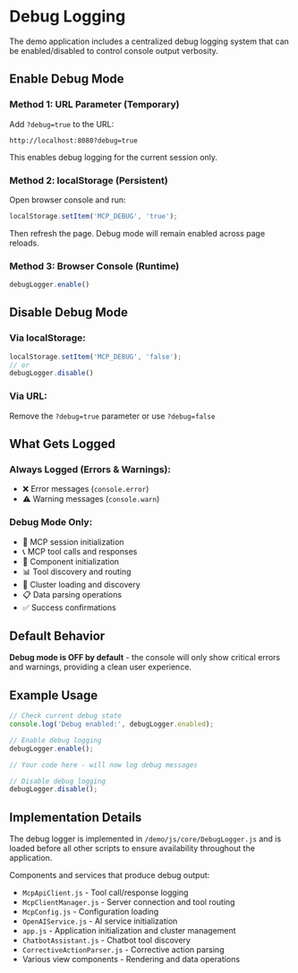 # Debug Logging

The demo application includes a centralized debug logging system that can be enabled/disabled to control console output verbosity.

## Enable Debug Mode

### Method 1: URL Parameter (Temporary)
Add `?debug=true` to the URL:
```
http://localhost:8080?debug=true
```

This enables debug logging for the current session only.

### Method 2: localStorage (Persistent)
Open browser console and run:
```javascript
localStorage.setItem('MCP_DEBUG', 'true');
```

Then refresh the page. Debug mode will remain enabled across page reloads.

### Method 3: Browser Console (Runtime)
```javascript
debugLogger.enable()
```

## Disable Debug Mode

### Via localStorage:
```javascript
localStorage.setItem('MCP_DEBUG', 'false');
// or
debugLogger.disable()
```

### Via URL:
Remove the `?debug=true` parameter or use `?debug=false`

## What Gets Logged

### Always Logged (Errors & Warnings):
- ❌ Error messages (`console.error`)
- ⚠️  Warning messages (`console.warn`)

### Debug Mode Only:
- 🔌 MCP session initialization
- 📞 MCP tool calls and responses
- 🔧 Component initialization
- 📊 Tool discovery and routing
- 🔄 Cluster loading and discovery
- 📋 Data parsing operations
- ✅ Success confirmations

## Default Behavior

**Debug mode is OFF by default** - the console will only show critical errors and warnings, providing a clean user experience.

## Example Usage

```javascript
// Check current debug state
console.log('Debug enabled:', debugLogger.enabled);

// Enable debug logging
debugLogger.enable();

// Your code here - will now log debug messages

// Disable debug logging
debugLogger.disable();
```

## Implementation Details

The debug logger is implemented in `/demo/js/core/DebugLogger.js` and is loaded before all other scripts to ensure availability throughout the application.

Components and services that produce debug output:
- `McpApiClient.js` - Tool call/response logging
- `McpClientManager.js` - Server connection and tool routing
- `McpConfig.js` - Configuration loading
- `OpenAIService.js` - AI service initialization
- `app.js` - Application initialization and cluster management
- `ChatbotAssistant.js` - Chatbot tool discovery
- `CorrectiveActionParser.js` - Corrective action parsing
- Various view components - Rendering and data operations

